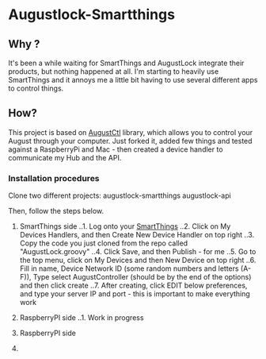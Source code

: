 # Augustlock-Smartthings

## Why ?
It's been a while waiting for SmartThings and AugustLock integrate their products, but nothing happened at all. I'm starting to heavily use SmartThings and it annoys me a little bit having to use several different apps to control things.

## How?
This project is based on [AugustCtl](https://github.com/sretlawd/augustctl) library, which allows you to control your August through your computer. Just forked it, added few things and tested against a RaspberryPi and Mac - then created a device handler to communicate my Hub and the API.

### Installation procedures

Clone two different projects:
augustlock-smartthings
augustlock-api

Then, follow the steps below.

1. SmartThings side
..1. Log onto your [SmartThings](https://graph.api.smartthings.com/)
..2. Click on My Devices Handlers, and then Create New Device Handler on top right
..3. Copy the code you just cloned from the repo called "AugustLock.groovy"
..4. Click Save, and then Publish - for me
..5. Go to the top menu, click on My Devices and then New Device on top right
..6. Fill in name, Device Network ID (some random numbers and letters (A-F)), Type select AugustController (should be by the end of the options) and then click create
..7. After creating, click EDIT below preferences, and type your server IP and port - this is important to make everything work

2. RaspberryPI side
..1. Work in progress

2. RaspberryPI side
3. 
